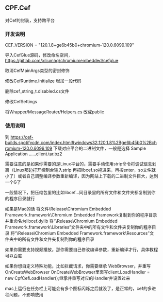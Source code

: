 ## CPF.Cef

对Cef的封装，支持跨平台

### 开发说明

CEF_VERSION = "120.1.8+ge6b45b0+chromium-120.0.6099.109"

导入CefGlue源码，修改命名空间，https://gitlab.com/xiliumhq/chromiumembedded/cefglue

取消CefMainArgs类型的密封修饰

修改CefRuntime.Initialize 增加一段代码

删除cef_string_t.disabled.cs文件

修改CefSettings

将Wrapper/MessageRouter/Helpers.cs 改成public

### 使用说明

到 https://cef-builds.spotifycdn.com/index.html#windows32:120.1.8%2Bge6b45b0%2Bchromium-120.0.6099.109 下载对应平台的二进制文件，一般是选择 Sample Application ......client.tar.bz2

需要注意的是如果你需要的是Linux平台的，需要手动使用strip命令将调试信息剥离（Linux那边打开控制台输入strip 再把libcef.so拖进来，再按enter，so文件就小了）或者自己调整编译参数重新编译，因为网站上下载的二进制文件巨大，达到一个G了

一般情况下，把压缩包里的比如libcef...同目录里的所有文件和文件夹都复制到你的程序目录就行

如果是Mac的话 将文件\Release\Chromium Embedded Framework.framework\Chromium Embedded Framework复制到你的程序目录并重命名为libcef.dylib 将“\Release\Chromium Embedded Framework.framework\Libraries”文件夹中的所有文件和文件夹复制你的程序目录 将“\Release\Chromium Embedded Framework.framework\Resources”文件夹中的所有文件和文件夹复制到你的程序目录

如果你需要支持视频播放，那你需要自己修改编译参数，重新编译才行，具体教程可以百度

如果你想自定义特殊功能，比如拦截请求，你需要继承 WebBrowser，并重写 OnCreateWebBrowser OnCreateWebBrowser里面写client.LoadHandler = new CpfCefLoadHandler();继承并重写对应的Handler并设置过来

mac上运行在任务栏上可能会有多个图标闪烁之后就没了，是正常的，cef的多进程问题，不影响使用